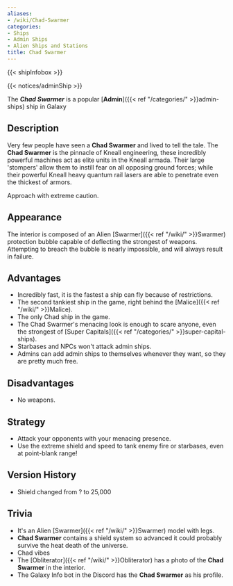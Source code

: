 ```yaml
---
aliases:
- /wiki/Chad-Swarmer
categories:
- Ships
- Admin Ships
- Alien Ships and Stations
title: Chad Swarmer
---  
```


{{< shipInfobox >}}   

{{< notices/adminShip >}} 

The **_Chad Swarmer_** is a popular [**Admin**]({{< ref "/categories/" >}}admin-ships) ship in Galaxy

## Description

Very few people have seen a **Chad Swarmer** and lived to tell the tale. The **Chad Swarmer** is the pinnacle of Kneall engineering, these incredibly powerful machines act as elite units in the Kneall armada. Their large 'stompers' allow them to instill fear on all opposing ground forces; while their powerful Kneall heavy quantum rail lasers are able to penetrate even the thickest of armors.

Approach with extreme caution.

## Appearance

The interior is composed of an Alien [Swarmer]({{< ref "/wiki/" >}}Swarmer) protection bubble capable of deflecting the strongest of weapons. Attempting to breach the bubble is nearly impossible, and will always result in failure.

## Advantages

- Incredibly fast, it is the fastest a ship can fly because of restrictions.
- The second tankiest ship in the game, right behind the [Malice]({{< ref "/wiki/" >}}Malice).
- The only Chad ship in the game.
- The Chad Swarmer's menacing look is enough to scare anyone, even the strongest of [Super Capitals]({{< ref "/categories/" >}}super-capital-ships).
- Starbases and NPCs won't attack admin ships.
- Admins can add admin ships to themselves whenever they want, so they are pretty much free.

## Disadvantages

- No weapons.

## Strategy

- Attack your opponents with your menacing presence.
- Use the extreme shield and speed to tank enemy fire or starbases, even at point-blank range!

## Version History 

- Shield changed from ? to 25,000

## Trivia

- It's an Alien [Swarmer]({{< ref "/wiki/" >}}Swarmer) model with legs.
- **Chad Swarmer** contains a shield system so advanced it could probably survive the heat death of the universe.
- Chad vibes
- The [Obliterator]({{< ref "/wiki/" >}}Obliterator) has a photo of the **Chad Swarmer** in the interior.
- The Galaxy Info bot in the Discord has the **Chad Swarmer** as his profile.